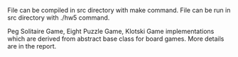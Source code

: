 File can be compiled in src directory with make command.
File can be run in src directory with ./hw5 command.  


Peg Solitaire Game, Eight Puzzle Game, Klotski Game implementations which are derived from abstract base class for board games. More details are in the report.  